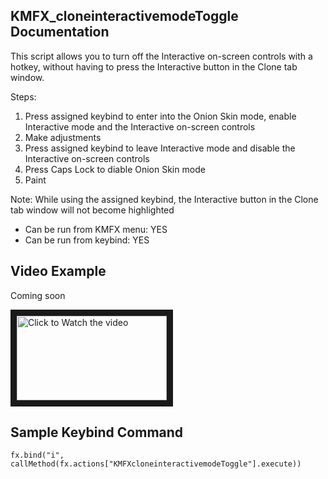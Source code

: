 ## KMFX_cloneinteractivemodeToggle Documentation

This script allows you to turn off the Interactive on-screen controls with a hotkey, without having to press
the Interactive button in the Clone tab window.

Steps: 
1. Press assigned keybind to enter into the Onion Skin mode, enable Interactive mode and the Interactive on-screen controls
2. Make adjustments
3. Press assigned keybind to leave Interactive mode and disable the Interactive on-screen controls
4. Press Caps Lock to diable Onion Skin mode
5. Paint

Note: While using the assigned keybind, the Interactive button in the Clone tab window will not become highlighted

- Can be run from KMFX menu: YES
- Can be run from keybind: YES


## Video Example
Coming soon

<a href="http://www.youtube.com/watch?feature=player_embedded&v=aYSGDXyM6oo" target="_blank"><img src="http://img.youtube.com/vi/aYSGDXyM6oo/mqdefault.jpg"
alt="Click to Watch the video" width="240" height="135" border="10" /></a>


## Sample Keybind Command
```
fx.bind("i", callMethod(fx.actions["KMFXcloneinteractivemodeToggle"].execute))
```
